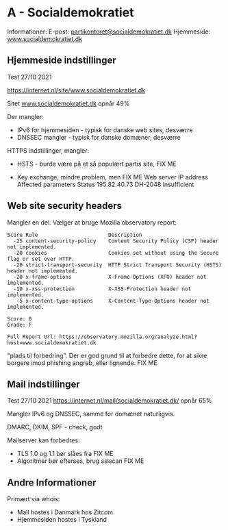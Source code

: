 


# A - Socialdemokratiet  

Informationer:
E-post: partikontoret@socialdemokratiet.dk
Hjemmeside: www.socialdemokratiet.dk



## Hjemmeside indstillinger

Test 27/10 2021

https://internet.nl/site/www.socialdemokratiet.dk

Sitet www.socialdemokratiet.dk opnår 49%

Der mangler:
* IPv6 for hjemmesiden - typisk for danske web sites, desværre
* DNSSEC mangler - typisk for danske domæner, desværre

HTTPS indstillinger, mangler:

* HSTS - burde være på et så populært partis site, FIX ME

* Key exchange, mindre problem, men FIX ME
Web server IP address	Affected parameters	Status
195.82.40.73	DH-2048	insufficient

## Web site security headers

Mangler en del. Vælger at bruge Mozilla observatory report:

```
Score Rule                       Description
  -25 content-security-policy    Content Security Policy (CSP) header not implemented.
  -20 cookies                    Cookies set without using the Secure flag or set over HTTP.
  -20 strict-transport-security  HTTP Strict Transport Security (HSTS) header not implemented.
  -20 x-frame-options            X-Frame-Options (XFO) header not implemented.
  -10 x-xss-protection           X-XSS-Protection header not implemented.
   -5 x-content-type-options     X-Content-Type-Options header not implemented.

Score: 0
Grade: F

Full Report Url: https://observatory.mozilla.org/analyze.html?host=www.socialdemokratiet.dk
```

"plads til forbedring". Der er god grund til at forbedre dette, for at sikre borgere imod phishing angreb, eller lignende. FIX ME

## Mail indstillinger

Test 27/10 2021
https://internet.nl/mail/socialdemokratiet.dk/ opnår 65%

Mangler IPv6 og DNSSEC, samme for domænet naturligvis.

DMARC, DKIM, SPF - check, godt

Mailserver kan forbedres:
* TLS 1.0 og 1.1 bør slåes fra FIX ME
* Algoritmer bør efterses, brug sslscan FIX ME

## Andre Informationer

Primært via whois:

* Mail hostes i Danmark hos Zitcom
* Hjemmesiden hostes i Tyskland
